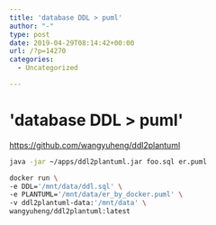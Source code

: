```yaml
---
title: 'database DDL > puml'
author: "-"
type: post
date: 2019-04-29T08:14:42+00:00
url: /?p=14270
categories:
  - Uncategorized

---
```

# 'database DDL > puml'
https://github.com/wangyuheng/ddl2plantuml

```bash
java -jar ~/apps/ddl2plantuml.jar foo.sql er.puml
```

```bash
docker run \
-e DDL='/mnt/data/ddl.sql' \
-e PLANTUML='/mnt/data/er_by_docker.puml' \
-v ddl2plantuml-data:'/mnt/data' \
wangyuheng/ddl2plantuml:latest
```
